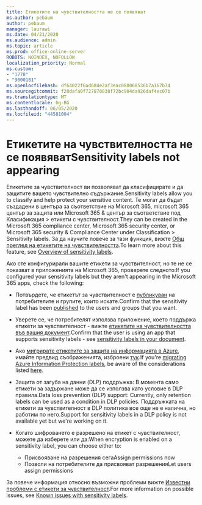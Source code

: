 ```yaml
---
title: Етикетите на чувствителността не се появяват
ms.author: pebaum
author: pebaum
manager: laurawi
ms.date: 04/21/2020
ms.audience: admin
ms.topic: article
ms.prod: office-online-server
ROBOTS: NOINDEX, NOFOLLOW
localization_priority: Normal
ms.custom:
- "1778"
- "9000181"
ms.openlocfilehash: df64022f6ad684e2af3eac080068536b7a167b74
ms.sourcegitcommit: f28dafa0f727870038f72bc904da926daf4ec07b
ms.translationtype: MT
ms.contentlocale: bg-BG
ms.lasthandoff: 06/05/2020
ms.locfileid: "44581004"
---
```

# <a name="sensitivity-labels-not-appearing"></a><span data-ttu-id="6ae4b-102">Етикетите на чувствителността не се появяват</span><span class="sxs-lookup"><span data-stu-id="6ae4b-102">Sensitivity labels not appearing</span></span>

<span data-ttu-id="6ae4b-103">Етикетите за чувствителност ви позволяват да класифицирате и да защитите вашето чувствително съдържание.</span><span class="sxs-lookup"><span data-stu-id="6ae4b-103">Sensitivity labels allow you to classify and help protect your sensitive content.</span></span> <span data-ttu-id="6ae4b-104">Те могат да бъдат създадени в центъра за съответствие на Microsoft 365, microsoft 365 център за защита или Microsoft 365 & център за съответствие под Класификация > етикети с чувствителност.</span><span class="sxs-lookup"><span data-stu-id="6ae4b-104">They can be created in the Microsoft 365 compliance center, Microsoft 365 security center, or Microsoft 365 security & Compliance Center under Classification > Sensitivity labels.</span></span> <span data-ttu-id="6ae4b-105">За да научите повече за тази функция, вижте [Общ преглед на етикетите на чувствителността](https://docs.microsoft.com/microsoft-365/compliance/sensitivity-labels).</span><span class="sxs-lookup"><span data-stu-id="6ae4b-105">To learn more about this feature, see [Overview of sensitivity labels](https://docs.microsoft.com/microsoft-365/compliance/sensitivity-labels).</span></span>

<span data-ttu-id="6ae4b-106">Ако сте конфигурирали вашите етикети за чувствителност, но те не се показват в приложенията на Microsoft 365, проверете следното:</span><span class="sxs-lookup"><span data-stu-id="6ae4b-106">If you configured your sensitivity labels but they aren't appearing in the Microsoft 365 apps, check the following:</span></span>

- <span data-ttu-id="6ae4b-107">Потвърдете, че етикетът за чувствителност е [публикуван](https://docs.microsoft.com/microsoft-365/compliance/sensitivity-labels#what-label-policies-can-do) на потребителите и групите, които искате.</span><span class="sxs-lookup"><span data-stu-id="6ae4b-107">Confirm that the sensitivity label has been [published](https://docs.microsoft.com/microsoft-365/compliance/sensitivity-labels#what-label-policies-can-do) to the users and groups that you want.</span></span>

- <span data-ttu-id="6ae4b-108">Уверете се, че потребителят използва приложение, което поддържа етикети за чувствителност - вижте [етикетите на чувствителността във вашия документ](https://support.office.com/article/apply-sensitivity-labels-to-your-documents-and-email-within-office-2f96e7cd-d5a4-403b-8bd7-4cc636bae0f9?#bkmk_whereavailable).</span><span class="sxs-lookup"><span data-stu-id="6ae4b-108">Confirm that the user is using an app that supports sensitivity labels - see [sensitivity labels in your document](https://support.office.com/article/apply-sensitivity-labels-to-your-documents-and-email-within-office-2f96e7cd-d5a4-403b-8bd7-4cc636bae0f9?#bkmk_whereavailable).</span></span>

- <span data-ttu-id="6ae4b-109">Ако [мигрирате етикетите за защита на информацията в Azure](https://docs.microsoft.com/azure/information-protection/configure-policy-migrate-labels), имайте предвид съображенията, изброени [тук](https://docs.microsoft.com/azure/information-protection/configure-policy-migrate-labels#considerations-for-unified-labels).</span><span class="sxs-lookup"><span data-stu-id="6ae4b-109">If you're [migrating Azure Information Protection labels](https://docs.microsoft.com/azure/information-protection/configure-policy-migrate-labels), be aware of the considerations listed [here](https://docs.microsoft.com/azure/information-protection/configure-policy-migrate-labels#considerations-for-unified-labels).</span></span>

- <span data-ttu-id="6ae4b-110">Защита от загуба на данни (DLP) поддръжка: В момента само етикети за задържане може да се използва като условие в DLP правила.</span><span class="sxs-lookup"><span data-stu-id="6ae4b-110">Data loss prevention (DLP) support: Currently, only retention labels can be used as a condition in DLP policies.</span></span>  <span data-ttu-id="6ae4b-111">Поддръжката на етикети за чувствителност в DLP политика все още не е налична, но работим по него.</span><span class="sxs-lookup"><span data-stu-id="6ae4b-111">Support for sensitivity labels in a DLP policy is not available yet but we're working on it.</span></span>

- <span data-ttu-id="6ae4b-112">Когато шифроването е разрешено на етикет с чувствителност, можете да изберете или да:</span><span class="sxs-lookup"><span data-stu-id="6ae4b-112">When encryption is enabled on a sensitivity label, you can choose either to:</span></span>
    - <span data-ttu-id="6ae4b-113">Присвояване на разрешения сега</span><span class="sxs-lookup"><span data-stu-id="6ae4b-113">Assign permissions now</span></span>
    - <span data-ttu-id="6ae4b-114">Позволи на потребителите да присвояват разрешения</span><span class="sxs-lookup"><span data-stu-id="6ae4b-114">Let users assign permissions</span></span>


<span data-ttu-id="6ae4b-115">За повече информация относно възможни проблеми вижте [Известни проблеми с етикети за чувствителност](https://support.office.com/article/known-issues-with-sensitivity-labels-in-office-b169d687-2bbd-4e21-a440-7da1b2743edc).</span><span class="sxs-lookup"><span data-stu-id="6ae4b-115">For more information on possible issues, see [Known issues with sensitivity labels](https://support.office.com/article/known-issues-with-sensitivity-labels-in-office-b169d687-2bbd-4e21-a440-7da1b2743edc).</span></span>